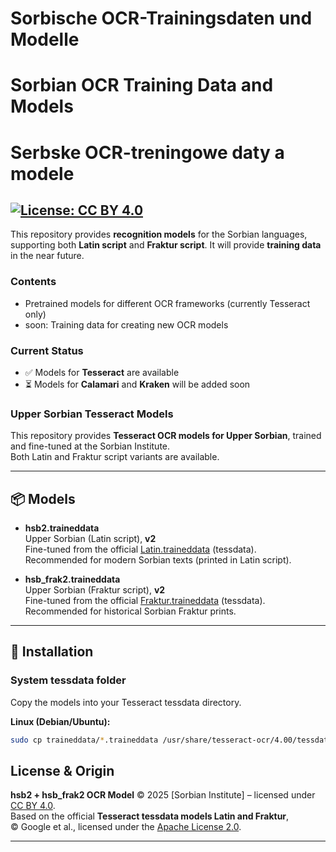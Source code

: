 # Sorbische OCR-Trainingsdaten und Modelle  
# Sorbian OCR Training Data and Models  
# Serbske OCR-treningowe daty a modele  

[![License: CC BY 4.0](https://img.shields.io/badge/License-CC%20BY%204.0-lightgrey.svg)](https://creativecommons.org/licenses/by/4.0/)  
---

This repository provides **recognition models** for the Sorbian languages, supporting both **Latin script** and **Fraktur script**.
It will provide **training data** in the near future.

### Contents
- Pretrained models for different OCR frameworks (currently Tesseract only)
- soon: Training data for creating new OCR models  

### Current Status
- ✅ Models for **Tesseract** are available  
- ⏳ Models for **Calamari** and **Kraken** will be added soon  

### Upper Sorbian Tesseract Models

This repository provides **Tesseract OCR models for Upper Sorbian**, trained and fine-tuned at the Sorbian Institute.  
Both Latin and Fraktur script variants are available.

---

## 📦 Models

- **hsb2.traineddata**  
  Upper Sorbian (Latin script), **v2**  
  Fine-tuned from the official [Latin.traineddata](https://github.com/tesseract-ocr/tessdata/blob/main/script/Latin.traineddata) (tessdata).  
  Recommended for modern Sorbian texts (printed in Latin script).

- **hsb_frak2.traineddata**  
  Upper Sorbian (Fraktur script), **v2**  
  Fine-tuned from the official [Fraktur.traineddata](https://github.com/tesseract-ocr/tessdata/blob/main/script/Fraktur.traineddata) (tessdata).  
  Recommended for historical Sorbian Fraktur prints.

---

## 🔧 Installation

### System tessdata folder

Copy the models into your Tesseract tessdata directory.

**Linux (Debian/Ubuntu):**
```bash
sudo cp traineddata/*.traineddata /usr/share/tesseract-ocr/4.00/tessdata/
```

## License & Origin

**hsb2 + hsb_frak2 OCR Model** © 2025 [Sorbian Institute] – licensed under [CC BY 4.0](https://creativecommons.org/licenses/by/4.0/).  
Based on the official **Tesseract tessdata models Latin and Fraktur**,  
© Google et al., licensed under the [Apache License 2.0](http://www.apache.org/licenses/LICENSE-2.0).


---
